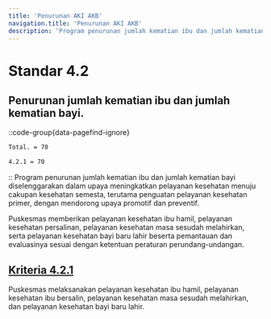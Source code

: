 ```yaml
---
title: 'Penurunan AKI AKB'
navigation.title: 'Penurunan AKI AKB'
description: 'Program penurunan jumlah kematian ibu dan jumlah kematian bayi diselenggarakan dalam upaya meningkatkan pelayanan kesehatan menuju cakupan kesehatan semesta, terutama penguatan pelayanan kesehatan primer, dengan mendorong upaya promotif dan preventif. Puskesmas memberikan pelayanan kesehatan ibu hamil, pelayanan kesehatan persalinan, pelayanan kesehatan masa sesudah melahirkan, serta pelayanan kesehatan bayi baru lahir beserta pemantauan dan evaluasinya sesuai dengan ketentuan peraturan perundang-undangan. '
---
```


# Standar 4.2
## Penurunan jumlah kematian ibu dan jumlah kematian bayi. 
::code-group{data-pagefind-ignore}
```bash [Nilai]
Total. = 70
```
```bash [Kriteria]
4.2.1 = 70
```
::
Program penurunan jumlah kematian ibu dan jumlah kematian bayi diselenggarakan dalam upaya meningkatkan pelayanan kesehatan menuju cakupan kesehatan semesta, terutama penguatan pelayanan kesehatan primer, dengan mendorong upaya promotif dan preventif. 

Puskesmas memberikan pelayanan kesehatan ibu hamil, pelayanan kesehatan persalinan, pelayanan kesehatan masa sesudah melahirkan, serta pelayanan kesehatan bayi baru lahir beserta pemantauan dan evaluasinya sesuai dengan ketentuan peraturan perundang-undangan. 

## [Kriteria 4.2.1](/4/2/1) 
Puskesmas melaksanakan pelayanan kesehatan ibu hamil, pelayanan kesehatan ibu bersalin, pelayanan kesehatan masa sesudah melahirkan, dan pelayanan kesehatan bayi baru lahir. 




